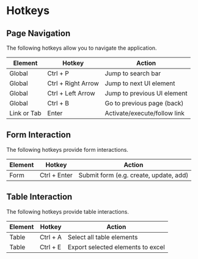 # Hotkeys

## Page Navigation

The following hotkeys allow you to navigate the application.

| Element           | Hotkey             | Action                                              |
| ----------------- | ------------------ | --------------------------------------------------- |
| Global            | Ctrl + P           | Jump to search bar                                  |
| Global            | Ctrl + Right Arrow | Jump to next UI element                             |
| Global            | Ctrl + Left Arrow  | Jump to previous UI element                         |
| Global            | Ctrl + B           | Go to previous page (back)                          |
| Link or Tab       | Enter              | Activate/execute/follow link                        |

## Form Interaction

The following hotkeys provide form interactions.

| Element           | Hotkey             | Action                                              |
| ----------------- | ------------------ | --------------------------------------------------- |
| Form              | Ctrl + Enter       | Submit form (e.g. create, update, add)              |

## Table Interaction

The following hotkeys provide table interactions.

| Element           | Hotkey             | Action                                              |
| ----------------- | ------------------ | --------------------------------------------------- |
| Table             | Ctrl + A           | Select all table elements                           |
| Table             | Ctrl + E           | Export selected elements to excel                   |
